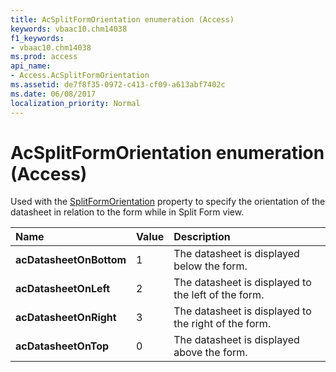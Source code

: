 ```yaml
---
title: AcSplitFormOrientation enumeration (Access)
keywords: vbaac10.chm14038
f1_keywords:
- vbaac10.chm14038
ms.prod: access
api_name:
- Access.AcSplitFormOrientation
ms.assetid: de7f8f35-0972-c413-cf09-a613abf7402c
ms.date: 06/08/2017
localization_priority: Normal
---
```



# AcSplitFormOrientation enumeration (Access)

Used with the [SplitFormOrientation](Access.Form.SplitFormOrientation.md) property to specify the orientation of the datasheet in relation to the form while in Split Form view.



|Name|Value|Description|
|:-----|:-----|:-----|
|**acDatasheetOnBottom**|1|The datasheet is displayed below the form.|
|**acDatasheetOnLeft**|2|The datasheet is displayed to the left of the form.|
|**acDatasheetOnRight**|3|The datasheet is displayed to the right of the form.|
|**acDatasheetOnTop**|0|The datasheet is displayed above the form. |

